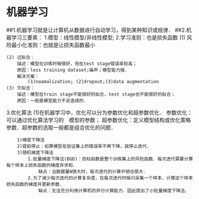 # 机器学习

##1.机器学习就是让计算机从数据进行自动学习，得到某种知识或规律．
##2.机器学习三要素：
1.模型：线性模型/非线性模型;
2.学习准则：也是损失函数
	(1) 风险最小化准则：也就是让损失函数最小

	(2) 过拟合：
		描述：模型在训练时候很好，但在test stage错误率较高；
		原因：less training dataset;噪声；模型能力强．
		解决方案：
			(1)noamalization; (2)dropout;(3)data augmentation
	(3) 欠拟合：
		描述：模型在train stage不能很好的拟合，test stage也不能很好的拟合；
		原因：一般是模型能力不足造成的．

3.优化算法
	(1)在机器学习中，优化可以分为参数优化和超参数优化．
		参数优化：可以通过优化算法学习的　模型的参数；
		超参数优化：定义模型结构或优化策略参数．超参数的选取一般都是组合优化的问题．

		1)梯度下降法
		2)提前停止：如果模型在验证集上的错误率不再下降，就停止迭代．
		3)随机梯度下降法
			1.批量梯度下降法(BGD)：目标函数是整个训练集上的风险函数．每次迭代需要计算每个样本上损失函数的梯度并求和．
				缺点：当数据量N很大时，每次迭代的计算开销也很大．
			2.为了减少每次迭代的计算复杂度，在每次迭代时候只采集一个样本，计算这个样本损失函数的梯度并更新参数．
				缺点：无法充分利用计算机的并行计算能力．因此提出了小批量梯度下降法．



	

